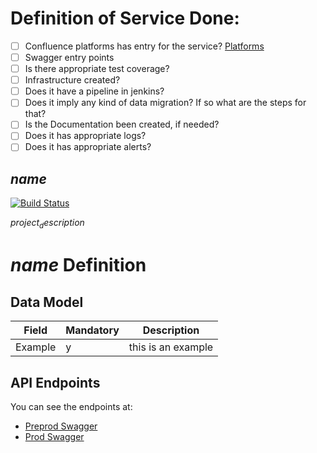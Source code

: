 # Definition of Service Done:
- [ ] Confluence platforms has entry for the service? [Platforms](https://confluence.aws.telegraph.co.uk/display/PLAT/Platforms+Home)
- [ ] Swagger entry points
- [ ] Is there appropriate test coverage?
- [ ] Infrastructure created?
- [ ] Does it have a pipeline in jenkins? 
- [ ] Does it imply any kind of data migration? If so what are the steps for that?
- [ ] Is the Documentation been created, if needed?
- [ ] Does it has appropriate logs?
- [ ] Does it has appropriate alerts?

$name$
-------
[![Build Status](https://jenkins-prod.api-platforms.telegraph.co.uk/job/Pipeline/job/$name$/badge/icon)](https://jenkins-prod.api-platforms.telegraph.co.uk/job/Pipeline/job/$name$/)

$project_description$

# $name$ Definition

## Data Model

|Field|Mandatory|Description|
|:--------------:|:------------|:--------------:|
|Example|y|this is an example|

## API Endpoints

You can see the endpoints at:
- [Preprod Swagger](http://swagger-ui-preprod.api-platforms.telegraph.co.uk/?url=http://platforms-preprod.api-platforms.telegraph.co.uk/$name$/swagger.json)
- [Prod Swagger](http://swagger-ui-prod.api-platforms.telegraph.co.uk/?url=http://platforms-prod.api-platforms.telegraph.co.uk/$name$/swagger.json)
